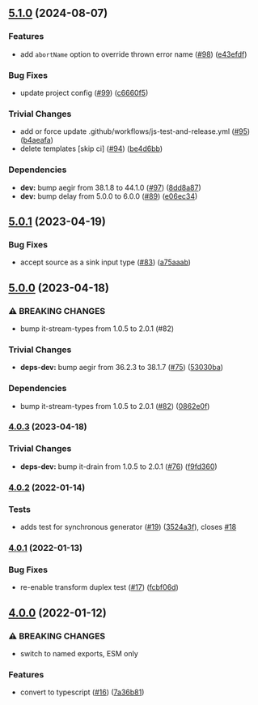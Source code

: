 ## [5.1.0](https://github.com/alanshaw/abortable-iterator/compare/v5.0.1...v5.1.0) (2024-08-07)

### Features

* add `abortName` option to override thrown error name ([#98](https://github.com/alanshaw/abortable-iterator/issues/98)) ([e43efdf](https://github.com/alanshaw/abortable-iterator/commit/e43efdf2fc187d6a325f59c31d2348f1b1269ab0))

### Bug Fixes

* update project config ([#99](https://github.com/alanshaw/abortable-iterator/issues/99)) ([c6660f5](https://github.com/alanshaw/abortable-iterator/commit/c6660f53104c16cad6a608dc42d5a9e91443bcc9))

### Trivial Changes

* add or force update .github/workflows/js-test-and-release.yml ([#95](https://github.com/alanshaw/abortable-iterator/issues/95)) ([b4aeafa](https://github.com/alanshaw/abortable-iterator/commit/b4aeafa15d1b0bc22424f05f31691757c26ad178))
* delete templates [skip ci] ([#94](https://github.com/alanshaw/abortable-iterator/issues/94)) ([be4d6bb](https://github.com/alanshaw/abortable-iterator/commit/be4d6bb035e8e04f97f5d400ae730aee40037510))

### Dependencies

* **dev:** bump aegir from 38.1.8 to 44.1.0 ([#97](https://github.com/alanshaw/abortable-iterator/issues/97)) ([8dd8a87](https://github.com/alanshaw/abortable-iterator/commit/8dd8a8798d3ce753628e233ee7dd67f80dec6340))
* **dev:** bump delay from 5.0.0 to 6.0.0 ([#89](https://github.com/alanshaw/abortable-iterator/issues/89)) ([e06ec34](https://github.com/alanshaw/abortable-iterator/commit/e06ec34868f00bd46e40d38fee1b7814675ebe2f))

## [5.0.1](https://github.com/alanshaw/abortable-iterator/compare/v5.0.0...v5.0.1) (2023-04-19)


### Bug Fixes

* accept source as a sink input type ([#83](https://github.com/alanshaw/abortable-iterator/issues/83)) ([a75aaab](https://github.com/alanshaw/abortable-iterator/commit/a75aaab2bbf4705127ca9dc08a528ca6cb6058d7))

## [5.0.0](https://github.com/alanshaw/abortable-iterator/compare/v4.0.3...v5.0.0) (2023-04-18)


### ⚠ BREAKING CHANGES

* bump it-stream-types from 1.0.5 to 2.0.1 (#82)

### Trivial Changes

* **deps-dev:** bump aegir from 36.2.3 to 38.1.7 ([#75](https://github.com/alanshaw/abortable-iterator/issues/75)) ([53030ba](https://github.com/alanshaw/abortable-iterator/commit/53030bae97c3fb32013a318c491e65c7801e395e))


### Dependencies

* bump it-stream-types from 1.0.5 to 2.0.1 ([#82](https://github.com/alanshaw/abortable-iterator/issues/82)) ([0862e0f](https://github.com/alanshaw/abortable-iterator/commit/0862e0fa25a9da781e6300b85bb5f69d8a375cec))

### [4.0.3](https://github.com/alanshaw/abortable-iterator/compare/v4.0.2...v4.0.3) (2023-04-18)


### Trivial Changes

* **deps-dev:** bump it-drain from 1.0.5 to 2.0.1 ([#76](https://github.com/alanshaw/abortable-iterator/issues/76)) ([f9fd360](https://github.com/alanshaw/abortable-iterator/commit/f9fd360774fb203647ca4ee2efb4f4024dc8e185))

### [4.0.2](https://github.com/alanshaw/abortable-iterator/compare/v4.0.1...v4.0.2) (2022-01-14)


### Tests

* adds test for synchronous generator ([#19](https://github.com/alanshaw/abortable-iterator/issues/19)) ([3524a3f](https://github.com/alanshaw/abortable-iterator/commit/3524a3fcbbc7b8192b2aeecfd9b484169c2a75a3)), closes [#18](https://github.com/alanshaw/abortable-iterator/issues/18)

### [4.0.1](https://github.com/alanshaw/abortable-iterator/compare/v4.0.0...v4.0.1) (2022-01-13)


### Bug Fixes

* re-enable transform duplex test ([#17](https://github.com/alanshaw/abortable-iterator/issues/17)) ([fcbf06d](https://github.com/alanshaw/abortable-iterator/commit/fcbf06ddb1054ecc806fadc5ed632d2dc2601e76))

## [4.0.0](https://github.com/alanshaw/abortable-iterator/compare/v3.0.1...v4.0.0) (2022-01-12)


### ⚠ BREAKING CHANGES

* switch to named exports, ESM only

### Features

* convert to typescript ([#16](https://github.com/alanshaw/abortable-iterator/issues/16)) ([7a36b81](https://github.com/alanshaw/abortable-iterator/commit/7a36b810e3956bdd3f27f40dc4c468dd74632c3f))
